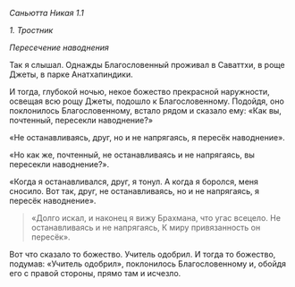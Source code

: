 *Саньютта Никая 1\.1*

*1\. Тростник*

*Пересечение наводнения*

Так я слышал\. Однажды Благословенный проживал в Саваттхи, в роще Джеты, в парке Анатхапиндики\.

И тогда, глубокой ночью, некое божество прекрасной наружности, освещая всю рощу Джеты, подошло к Благословенному\. Подойдя, оно поклонилось Благословенному, встало рядом и сказало ему: «Как вы, почтенный, пересекли наводнение?»

«Не останавливаясь, друг, но и не напрягаясь, я пересёк наводнение»\.

«Но как же, почтенный, не останавливаясь и не напрягаясь, вы пересекли наводнение?»\.

«Когда я останавливался, друг, я тонул\. А когда я боролся, меня сносило\. Вот так, друг, не останавливаясь, но и не напрягаясь, я пересёк наводнение»\.

> «Долго искал, и наконец я вижу
> Брахмана, что угас всецело\.
> Не останавливаясь и не напрягаясь,
> К миру привязанность он пересёк»\.

Вот что сказало то божество\. Учитель одобрил\. И тогда то божество, подумав: «Учитель одобрил», поклонилось Благословенному и, обойдя его с правой стороны, прямо там и исчезло\.
